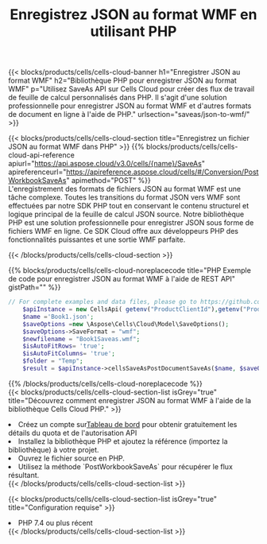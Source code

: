 ﻿---
title:  Enregistrez JSON au format WMF en utilisant PHP
description:  Utilisation du SDK Cloud Aspose.Cells pour PHP pour enregistrer le fichier au format JSON au format WMF.
kwords: Excel, Save JSON as WMF, REST, PHP
howto: How to save JSON as WMF using Aspose.Cells Cloud PHP library.
---
{{< blocks/products/cells/cells-cloud-banner h1="Enregistrer JSON au format WMF" h2="Bibliothèque PHP pour enregistrer JSON au format WMF" p="Utilisez SaveAs API sur Cells Cloud pour créer des flux de travail de feuille de calcul personnalisés dans PHP. Il s\'agit d\'une solution professionnelle pour enregistrer JSON au format WMF et d\'autres formats de document en ligne à l\'aide de PHP." urlsection="saveas/json-to-wmf/" >}}

{{< blocks/products/cells/cells-cloud-section title="Enregistrez un fichier JSON au format WMF dans PHP" >}}
{{% blocks/products/cells/cells-cloud-api-reference apiurl="https://api.aspose.cloud/v3.0/cells/{name}/SaveAs" apireferenceurl="https://apireference.aspose.cloud/cells/#/Conversion/PostWorkbookSaveAs" apimethod="POST" %}}
<br/>
L'enregistrement des formats de fichiers JSON au format WMF est une tâche complexe. Toutes les transitions du format JSON vers WMF sont effectuées par notre SDK PHP tout en conservant le contenu structurel et logique principal de la feuille de calcul JSON source. Notre bibliothèque PHP est une solution professionnelle pour enregistrer JSON sous forme de fichiers WMF en ligne. Ce SDK Cloud offre aux développeurs PHP des fonctionnalités puissantes et une sortie WMF parfaite.

{{< /blocks/products/cells/cells-cloud-section >}}

{{% blocks/products/cells/cells-cloud-noreplacecode title="PHP Exemple de code pour enregistrer JSON au format WMF à l\'aide de REST API" gistPath="" %}}
  
```php
// For complete examples and data files, please go to https://github.com/aspose-cells-cloud/aspose-cells-cloud-php/
    $apiInstance = new CellsApi( getenv("ProductClientId"),getenv("ProductClientSecret") );
    $name ='Book1.json';
    $saveOptions =new \Aspose\Cells\Cloud\Model\SaveOptions();
    $saveOptions->SaveFormat = "wmf";
    $newfilename = "Book1Saveas.wmf";
    $isAutoFitRows= 'true';
    $isAutoFitColumns= 'true';
    $folder = "Temp";
    $result = $apiInstance->cellsSaveAsPostDocumentSaveAs($name, $saveOptions, $newfilename,$isAutoFitRows, $isAutoFitColumns, $folder);
```
  
{{% /blocks/products/cells/cells-cloud-noreplacecode %}}
<br/>
{{< blocks/products/cells/cells-cloud-section-list isGrey="true" title="Découvrez comment enregistrer JSON au format WMF à l\'aide de la bibliothèque Cells Cloud PHP." >}}
<li> Créez un compte sur<a href="https://dashboard.aspose.cloud/">Tableau de bord</a> pour obtenir gratuitement les détails du quota et de l'autorisation API</li>
<li>Installez la bibliothèque PHP et ajoutez la référence (importez la bibliothèque) à votre projet.</li>
<li>Ouvrez le fichier source en PHP.</li>
<li>Utilisez la méthode `PostWorkbookSaveAs` pour récupérer le flux résultant.</li>
{{< /blocks/products/cells/cells-cloud-section-list >}}

{{< blocks/products/cells/cells-cloud-section-list isGrey="true" title="Configuration requise" >}}
<li>PHP 7.4 ou plus récent</li>
{{< /blocks/products/cells/cells-cloud-section-list >}}
